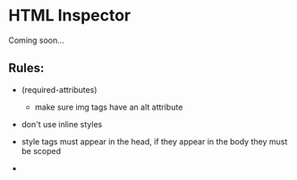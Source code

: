 # HTML Inspector

Coming soon...

## Rules:


* (required-attributes)
  - make sure img tags have an alt attribute

* don't use inline styles

* style tags must appear in the head, if they appear in the body they must be scoped

* <script> tags should appear at the end, not throughout the document


* Section element should usaully contain a heading (they are not generic containers)
  - https://developer.mozilla.org/en-US/docs/Web/HTML/Element/section
* Don't put <td> elements inside of <thead>, use <th> instead
